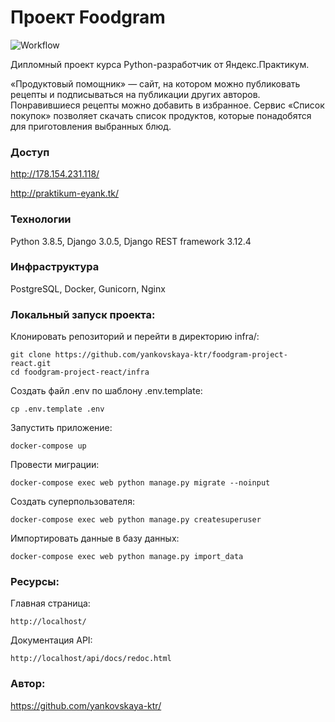 # Проект Foodgram

![Workflow](https://github.com/yankovskaya-ktr/foodgram-project-react/actions/workflows/foodgram_workflow.yml/badge.svg)

Дипломный проект курса Python-разработчик от Яндекс.Практикум.

«Продуктовый помощник» — сайт, на котором можно публиковать рецепты и подписываться на публикации других авторов. Понравившиеся рецепты можно добавить в избранное. Сервис «Список покупок» позволяет скачать список продуктов, которые понадобятся для приготовления выбранных блюд.

### Доступ

http://178.154.231.118/

http://praktikum-eyank.tk/

### Технологии
Python 3.8.5, Django 3.0.5, Django REST framework 3.12.4

### Инфраструктура
PostgreSQL, Docker, Gunicorn, Nginx

### Локальный запуск проекта:
  
Клонировать репозиторий и перейти в директорию infra/:  
  
```  
git clone https://github.com/yankovskaya-ktr/foodgram-project-react.git
cd foodgram-project-react/infra
``` 

Создать файл .env по шаблону .env.template:

```
cp .env.template .env
```
Запустить приложение:

``` 
docker-compose up
``` 
Провести миграции:

``` 
docker-compose exec web python manage.py migrate --noinput
``` 

Создать суперпользователя:

``` 
docker-compose exec web python manage.py createsuperuser
``` 

Импортировать данные в базу данных:  
  
```  
docker-compose exec web python manage.py import_data
```

### Ресурсы:

Главная страница:
```
http://localhost/
```
Документация API:
```
http://localhost/api/docs/redoc.html
```

### Автор: 
https://github.com/yankovskaya-ktr/
